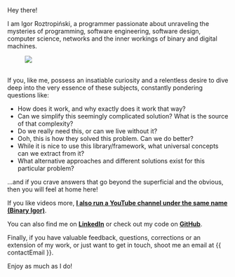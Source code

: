 Hey there! 

I am Igor Roztropiński, a programmer passionate about unraveling the mysteries of programming, software engineering, software design, computer science, networks and the inner workings of binary and digital machines.

<figure>
    <img id="profile-image" src="{{ imagesPath }}/profile.png">
</figure>

\
If you, like me, possess an insatiable curiosity and a relentless desire to dive deep into the very essence of these subjects, constantly pondering questions like:
* How does it work, and why exactly does it work that way?
* Can we simplify this seemingly complicated solution? What is the source of that complexity?
* Do we really need this, or can we live without it?
* Ooh, this is how they solved this problem. Can we do better?
* While it is nice to use this library/framework, what universal concepts can we extract from it?
* What alternative approaches and different solutions exist for this particular problem?

...and if you crave answers that go beyond the superficial and the obvious, then you will feel at home here!

If you like videos more, **[I also run a YouTube channel under the same name (Binary Igor)]({{youtubeChannelUrl}})**.

You can also find me on **[LinkedIn](https://www.linkedin.com/in/igroztr/)** or check out my code on **[GitHub](https://github.com/BinaryIgor)**.

Finally, if you have valuable feedback, questions, corrections or an extension of my work, or just want to get in touch, shoot me an email at <span id="contact-email" class="font-bold">{{ contactEmail }}</span>. 

Enjoy as much as I do!